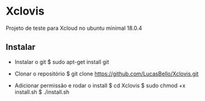 # Xclovis
Projeto de teste para Xcloud no ubuntu minimal 18.0.4

## Instalar
- Instalar o git
$ sudo apt-get install git

- Clonar o repositório
$ git clone https://github.com/LucasBello/Xclovis.git

- Adicionar permissão e rodar o install
$ cd Xclovis
$ sudo chmod +x install.sh
$ ./install.sh
